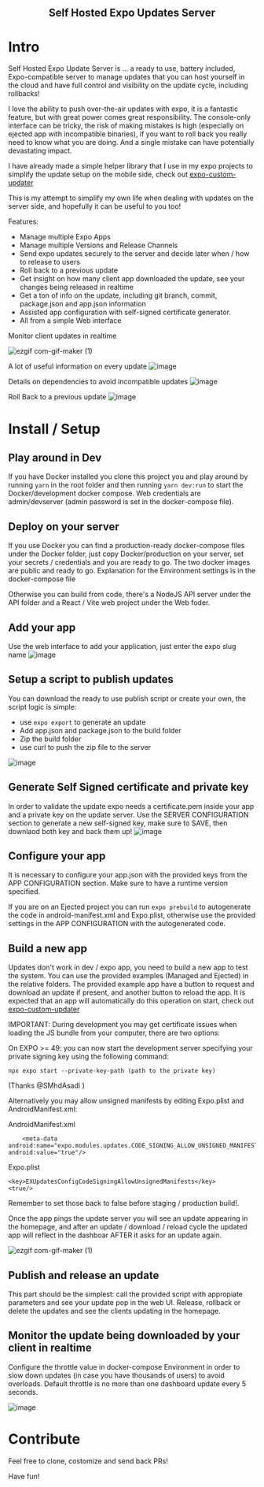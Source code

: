 <h2 align="center">Self Hosted Expo Updates Server</h2>

# Intro
Self Hosted Expo Update Server is ... a ready to use, battery included, Expo-compatible server to manage updates that you can host yourself in the cloud and have full control and visibility on the update cycle, including rollbacks!

I love the ability to push over-the-air updates with expo, it is a fantastic feature, but with great power comes great responsibility.
The console-only interface can be tricky, the risk of making mistakes is high (especially on ejected app with incompatible binaries), if you want to roll back you really need to know what you are doing. And a single mistake can have potentially devastating impact.

I have already made a simple helper library that I use in my expo projects to simplify the update setup on the mobile side, check out [expo-custom-updater](https://github.com/umbertoghio/expo-custom-updater)

This is my attempt to simplify my own life when dealing with updates on the server side, and hopefully it can be useful to you too!

Features:
* Manage multiple Expo Apps
* Manage multiple Versions and Release Channels
* Send expo updates securely to the server and decide later when / how to release to users
* Roll back to a previous update
* Get insight on how many client app downloaded the update, see your changes being released in realtime
* Get a ton of info on the update, including git branch, commit, package.json and app.json information
* Assisted app configuration with self-signed certificate generator.
* All from a simple Web interface

Monitor client updates in realtime

![ezgif com-gif-maker (1)](https://user-images.githubusercontent.com/25666241/188273081-d55da67d-0906-4348-bc0c-714286e8e812.gif)

A lot of useful information on every update
![image](https://user-images.githubusercontent.com/25666241/187002164-56841c80-27f1-4055-9fa2-f1efd6fe3cf7.png)

Details on dependencies to avoid incompatible updates
![image](https://user-images.githubusercontent.com/25666241/187002193-ee179043-545e-4c71-ba3d-762447688c27.png)

Roll Back to a previous update
![image](https://user-images.githubusercontent.com/25666241/187002214-eaaf68bf-9d17-44b8-afc9-dd27a0f861e0.png)

# Install / Setup

## Play around in Dev
If you have Docker installed you clone this project you and play around by running `yarn` in the root folder and then running `yarn dev:run` to start the Docker/development docker compose. Web credentials are admin/devserver (admin password is set in the docker-compose file). 

## Deploy on your server
If you use Docker you can find a production-ready docker-compose files under the Docker folder, just copy Docker/production on your server, set your secrets / credentials and you are ready to go. The two docker images are public and ready to go.
Explanation for the Environment settings is in the docker-compose file

Otherwise you can build from code, there's a NodeJS API server under the API folder and a React / Vite web project under the Web foder.

## Add your app
Use the web interface to add your application, just enter the expo slug name
![image](https://user-images.githubusercontent.com/25666241/187029334-a1748a96-97e1-4efc-af70-631cea61a152.png)


## Setup a script to publish updates
You can download the ready to use publish script or create your own, the script logic is simple: 
- use `expo export` to generate an update
- Add app.json and package.json to the build folder
- Zip the build folder
- use curl to push the zip file to the server

![image](https://user-images.githubusercontent.com/25666241/187029353-9fb6dfe9-913d-4537-900f-673cf7d8e886.png)

## Generate Self Signed certificate and private key
In order to validate the update expo needs a certificate.pem inside your app and a private key on the update server.
Use the SERVER CONFIGURATION section to generate a new self-signed key, make sure to SAVE, then downlaod both key and back them up!
![image](https://user-images.githubusercontent.com/25666241/187003070-c348189d-b159-4cfd-9f03-3801ea7e9b40.png)

## Configure your app
It is necessary to configure your app.json with the provided keys from the APP CONFIGURATION section.
Make sure to have a runtime version specified.

If you are on an Ejected project you can run `expo prebuild` to autogenerate the code in android-manifest.xml and Expo.plist, otherwise use the provided settings in the APP CONFIGURATION with the autogenerated code.

## Build a new app
Updates don't work in dev / expo app, you need to build a new app to test the system. You can use the provided examples (Managed and Ejected) in the relative folders. The provided example app have a button to request and download an update if present, and another button to reload the app.
It is expected that an app will automatically do this operation on start, check out [expo-custom-updater](https://github.com/umbertoghio/expo-custom-updater)

IMPORTANT:
During development you may get certificate issues when loading the JS bundle from your computer, there are two options:

On EXPO >= 49: you can now start the development server specifying your private signing key using the following command: 
```
npx expo start --private-key-path (path to the private key)
```
(Thanks @SMhdAsadi )

Alternatively you may allow unsigned manifests by editing Expo.plist and AndroidManifest.xml:

AndroidManifest.xml
```
    <meta-data android:name="expo.modules.updates.CODE_SIGNING_ALLOW_UNSIGNED_MANIFESTS" android:value="true"/>
```

Expo.plist
```
<key>EXUpdatesConfigCodeSigningAllowUnsignedManifests</key>
<true/>
```
Remember to set those back to false before staging / production build!.

Once the app pings the update server you will see an update appearing in the homepage, and after an update / download / reload cycle the updated app will reflect in the dashboar AFTER it asks for an update again.

![ezgif com-gif-maker (1)](https://user-images.githubusercontent.com/25666241/188273081-d55da67d-0906-4348-bc0c-714286e8e812.gif)


## Publish and release an update
This part should be the simplest: call the provided script with appropiate parameters and see your update pop in the web UI.
Release, rollback or delete the updates and see the clients updating in the homepage.

## Monitor the update being downloaded by your client in realtime
Configure the throttle value in docker-compose Environment in order to slow down updates (in case you have thousands of users) to avoid overloads.
Default throttle is no more than one dashboard update every 5 seconds.

![image](https://user-images.githubusercontent.com/25666241/187808147-1c6fac7c-cc95-4fcf-a736-f059b00f83ef.png)


# Contribute
Feel free to clone, costomize and send back PRs!

Have fun!
